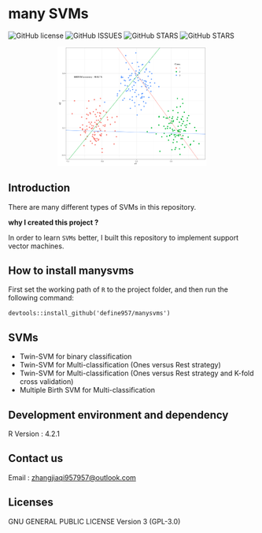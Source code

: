 # many SVMs
![GitHub license](https://img.shields.io/github/license/define957/manysvms)
![GitHub ISSUES](https://img.shields.io/github/issues/define957/manysvms)
![GitHub STARS](https://img.shields.io/github/stars/define957/manysvms)
![GitHub STARS](https://img.shields.io/github/forks/define957/manysvms)

<div align=center><img src = MBSVM.png width="60%"></div>


## Introduction

There are many different types of SVMs in this repository. 

**why I created this project ?**

In order to learn `SVMs` better, I built this repository to implement support vector machines.

## How to install manysvms

First set the working path of `R` to the project folder, and then run the following command:

```{r}
devtools::install_github('define957/manysvms')
```

## SVMs

+ Twin-SVM for binary classification
+ Twin-SVM for Multi-classification (Ones versus Rest strategy) 
+ Twin-SVM for Multi-classification (Ones versus Rest strategy and K-fold cross validation) 
+ Multiple Birth SVM for Multi-classification

## Development environment and dependency

R Version : 4.2.1

## Contact us

Email : zhangjiaqi957957@outlook.com

## Licenses

GNU GENERAL PUBLIC LICENSE Version 3 (GPL-3.0)

